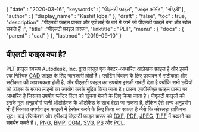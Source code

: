 {
  "date" : "2020-03-16",
  "keywords" :[ "पीएलटी फाइल", "फाइल फॉर्मेट", "सीएडी"],
  "author" : {
    "display_name" : "Kashif Iqbal"
},
  "draft" : "false",
  "toc" : true,
  "description" :"पीएलटी फ़ाइल प्रारूप और एपीआई के बारे में जानें जो पीएलटी फाइलें बना और खोल सकते हैं।",
  "title" :"पीएलटी फ़ाइल प्रारूप",
  "linktitle" : "PLT",
  "menu" : {
    "docs" : {
      "parent" : "cad"
}
},
  "lastmod" : "2019-09-10"
}

## पीएलटी फाइल क्या है?

PLT फ़ाइल स्वरूप Autodesk, Inc. द्वारा प्रस्तुत एक वेक्टर-आधारित आलेखक फ़ाइल है और इसमें एक निश्चित [CAD](/hi/cad/) फ़ाइल के लिए जानकारी होती है। प्लॉटिंग विवरण के लिए उत्पादन में सटीकता और सटीकता की आवश्यकता होती है, और पीएलटी फ़ाइल का उपयोग इसकी गारंटी देता है क्योंकि सभी छवियों को डॉट्स के बजाय लाइनों का उपयोग करके मुद्रित किया जाता है। प्रारूप एचपीजीएल फ़ाइल प्रारूप पर आधारित है जिसका उपयोग प्लॉटर प्रिंटर को सूचना भेजने के लिए किया जाता है। पीएलटी फाइलों को इसके मूल अनुप्रयोगों यानी ऑटोडेस्क के ऑटोकैड के साथ देखा जा सकता है, लेकिन ऐसे अन्य अनुप्रयोग भी हैं जिनका उपयोग इन फाइलों में हेरफेर करने के लिए किया जा सकता है जैसे कि कोरलड्रा ग्राफिक्स सूट। कई एप्लिकेशन और एपीआई पीएलटी फ़ाइल प्रारूप को [DXF](/hi/cad/dxf/), [PDF](/hi/pdf/), [JPEG](/hi/image/jpeg/), [TIFF](/hi/image/tiff/) में बदलने का समर्थन करते हैं।, [PNG](/hi/image/png/), [BMP](/hi/image/bmp/), [CGM](/hi/page-description-language/pcl/), [SVG](/hi/page-description-language/svg/), [PS](/hi/page-description-language/ps/) और [PCL](/hi/page-description-language/pcl/).

